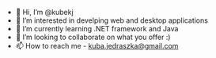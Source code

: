 - 👋 Hi, I’m @kubekj
- 👀 I’m interested in develping web and desktop applications
- 🌱 I’m currently learning .NET framework and Java
- 💞️ I’m looking to collaborate on what you offer :)
- 📫 How to reach me - kuba.jedraszka@gmail.com

<!---
kubekj/kubekj is a ✨ special ✨ repository because its `README.md` (this file) appears on your GitHub profile.
You can click the Preview link to take a look at your changes.
--->

